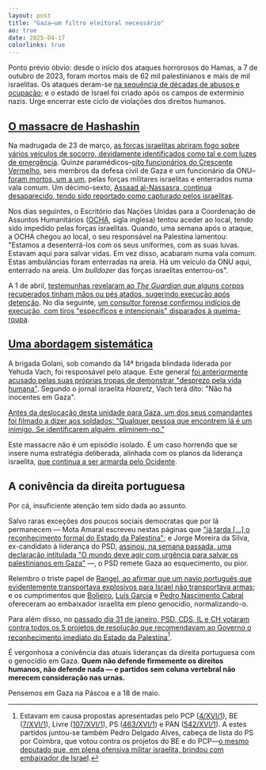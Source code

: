 ```yaml
---
layout: post
title: "Gaza—um filtro eleitoral necessário"
ao: true
date: 2025-04-17
colorlinks: true
---
```


Ponto prévio óbvio: desde o início dos ataques horrorosos do Hamas, a 7 de outubro de 2023, foram mortos mais de 62 mil palestinianos e mais de mil israelitas. Os ataques deram-se [na sequência de décadas de abusos e ocupação](https://mesquita.xyz/um-ano-genocidio); e o estado de Israel foi criado após os campos de extermínio nazis. Urge encerrar este ciclo de violações dos direitos humanos.

## [O massacre de Hashashin](https://www.theguardian.com/world/2025/apr/03/the-gaza-paramedic-killings-a-visual-timeline)

Na madrugada de 23 de março, [as forças israelitas abriram fogo sobre vários veículos de socorro, devidamente identificados como tal e com luzes de emergência](https://www.theguardian.com/world/2025/apr/06/israeli-military-admits-initial-account-of-palestinian-medics-killing-was-mistaken). Quinze paramédicos–[oito funcionários do Crescente Vermelho](https://www.aljazeera.com/news/longform/2025/4/9/know-their-names-the-gaza-red-crescent-paramedics-israel-attacked), seis membros da defesa civil de Gaza e um funcionário da ONU– [foram mortos, um a um](https://www.theguardian.com/world/2025/mar/31/israel-killed-15-palestinian-paramedics-and-rescue-workers-one-by-one-says-un), pelas forças militares israelitas e enterrados numa vala comum. Um décimo-sexto, [Assaad al-Nassasra, continua desaparecido, tendo sido reportado como capturado pelos israelitas](https://www.aljazeera.com/news/longform/2025/4/9/know-their-names-the-gaza-red-crescent-paramedics-israel-attacked).

Nos dias seguintes, o Escritório das Nações Unidas para a Coordenação de Assuntos Humanitários ([OCHA](https://www.unocha.org/), sigla inglesa) tentou aceder ao local, tendo sido impedido pelas forças israelitas.
Quando, uma semana após o ataque, a OCHA chegou ao local, o seu responsável na Palestina lamentou: "Estamos a desenterrá-los com os seus uniformes, com as suas luvas. Estavam aqui para salvar vidas. Em vez disso, acabaram numa vala comum. Estas ambulâncias foram enterradas na areia. Há um veículo da ONU aqui, enterrado na areia. Um *bulldozer* das forças israelitas enterrou-os".

A 1 de abril, [testemunhas revelaram ao *The Guardian* que alguns corpos recuperados tinham mãos ou pés atados, sugerindo execução após detenção](https://www.theguardian.com/world/2025/apr/01/palestinian-paramedics-shot-by-israeli-forces-had-hands-tied-eyewitnesses-say). No dia seguinte, [um consultor forense confirmou indícios de execução, com tiros "específicos e intencionais" disparados à queima-roupa](https://www.theguardian.com/world/2025/apr/02/evidence-execution-style-killings-palestinian-workers-israeli-forces-doctor-says).

## [Uma abordagem sistemática](https://www.theguardian.com/world/2025/apr/12/idf-unit-killing-palestinian-paramedics-golani-brigade)

A brigada Golani, sob comando da 14ª brigada blindada liderada por Yehuda Vach, foi responsável pelo ataque. Este general [foi anteriormente acusado pelas suas próprias tropas de demonstrar "desprezo pela vida humana"](https://www.theguardian.com/world/2025/apr/12/idf-unit-killing-palestinian-paramedics-golani-brigade). Segundo o jornal israelita *Haaretz*, Vach terá dito: "Não há inocentes em Gaza".

[Antes da deslocação desta unidade para Gaza, um dos seus comandantes foi filmado a dizer aos soldados: "Qualquer pessoa que encontrem lá é um inimigo. Se identificarem alguém, eliminem-no."](https://www.theguardian.com/world/2025/apr/12/idf-unit-killing-palestinian-paramedics-golani-brigade)

Este massacre não é um episódio isolado. É um caso horrendo que se insere numa estratégia deliberada, alinhada com os planos da liderança israelita, [que continua a ser armarda pelo Ocidente](https://www.reuters.com/world/who-are-israels-main-weapons-suppliers-who-has-halted-exports-2024-05-09/).

## A conivência da direita portuguesa

Por cá, insuficiente atenção tem sido dada ao assunto.

Salvo raras exceções dos poucos sociais democratas que por lá permanecem — Mota Amaral escreveu nestas páginas que ["já tarda [...] o reconhecimento formal do Estado da Palestina"](https://motaamaral.pt/2025/02/18/palestina.html); e Jorge Moreira da Silva, ex-candidato à liderança do PSD, [assinou, na semana passada, uma declaração intitulada "O mundo deve agir com urgência para salvar os palestinianos em Gaza"](https://www.unops.org/news-and-stories/speeches/joint-un-statement-world-must-act-with-urgency-to-save-palestinians-in-gaza) —,
 o PSD remete Gaza ao esquecimento, ou pior.

Relembro o triste papel de [Rangel, ao afirmar que um navio português que evidentemente transportava explosivos para Israel não transportava armas](https://mesquita.xyz/kathrin); e os cumprimentos que [Bolieiro](http://base.alra.pt:82/Doc_Req/XIIIrequeresp95.pdf), [Luís Garcia](http://base.alra.pt:82/4DACTION/w_pesquisa_registo/8/19939) e [Pedro Nascimento Cabral](https://www.cm-pontadelgada.pt/pages/541?news_id=5022) ofereceram ao embaixador israelita em pleno genocídio, normalizando-o.

Para além disso, no [passado dia 31 de janeiro, PSD, CDS, IL e CH votaram contra todos os 5 projetos de resolução que recomendavam ao Governo o reconhecimento imediato do Estado da Palestina](https://app.parlamento.pt/WebUtils/docs/doc.pdf?Path=Y9iZvvPTDNmxTHifIIkyxzROS0pyJA6Jb7gxC%2fVC9GZBNewLlB6fWO8V1RuogIU8W5F9JFGSTBDoH%2bCS1%2byfQSCeOkI6qGBWga8D0avsZ83tpFjvwKIKmxddzpYEe6pcXKKHtQggY04jbT1kzLq58qnwvVAhrbr%2bLT3D6Siz3AM2Oy2A55J4CnjprI%2fhH5eLN3hGXo5%2bNyxmr6OSRdQYWbikb%2bJadu2N6xAXHr%2f9uGkwIg8UGnDzP6Wb%2ffZZYCqMUdRWyE1XOrlWZ2j%2bORGe6naSjjb8xQLCYBvxh%2b5Gu32ROStwARkMGtCokFnCrv3pwlj5aPq5%2bVbHTzy58YXvnY3IFD913wY03TL393%2f5d%2f7lkW%2fMDRXU6TSyCZx%2fk9Ofj8Zh3rVhJynHTibvFxlue8EFr4jDeX1sINCiiQSt5qsNRQm2R1UY0U%2bRSNTpYU08&Fich=XVI_1_82_2025-01-31_ResultadoVotacoes_2025-01-31.pdf&Inline=true)[^1].

É vergonhosa a conivência das atuais lideranças da direita portuguesa com o genocídio em Gaza. **Quem não defende firmemente os direitos humanos, não defende nada — e partidos sem coluna vertebral não merecem consideração nas urnas.**

Pensemos em Gaza na Páscoa e a 18 de maio.

[^1]: Estavam em causa propostas apresentadas pelo PCP ([4/XVI/1](http://www.parlamento.pt/ActividadeParlamentar/Paginas/DetalheIniciativa.aspx?BID=263484)), BE ([7/XVI/1](http://www.parlamento.pt/ActividadeParlamentar/Paginas/DetalheIniciativa.aspx?BID=263497)), Livre ([107/XVI/1](http://www.parlamento.pt/ActividadeParlamentar/Paginas/DetalheIniciativa.aspx?BID=263734)), PS ([463/XVI/1](https://www.parlamento.pt/ActividadeParlamentar/Paginas/DetalheIniciativa.aspx?BID=304363)) e PAN ([542/XVI/1](http://www.parlamento.pt/ActividadeParlamentar/Paginas/DetalheIniciativa.aspx?BID=314523)). A estes partidos juntou-se também Pedro Delgado Alves, cabeça de lista do PS por Coimbra, que votou contra os projetos do BE e do PCP—[o mesmo deputado que, em plena ofensiva militar israelita, brindou com embaixador de Israel](https://www.esquerda.net/artigo/em-pleno-genocidio-ps-e-direita-brindam-com-embaixador-israelita/91782).
